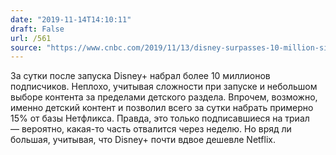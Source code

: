 ```yaml
---
date: "2019-11-14T14:10:11"
draft: False
url: /561
source: "https://www.cnbc.com/2019/11/13/disney-surpasses-10-million-sign-ups-since-launch.html"
---
```


За сутки после запуска Disney+ набрал более 10 миллионов подписчиков. Неплохо, учитывая сложности при запуске и небольшом выборе контента за пределами детского раздела. Впрочем, возможно, именно детский контент и позволил всего за сутки набрать примерно 15% от базы Нетфликса.
Правда, это только подписавшиеся на триал — вероятно, какая-то часть отвалится через неделю. Но вряд ли большая, учитывая, что Disney+ почти вдвое дешевле Netflix.
